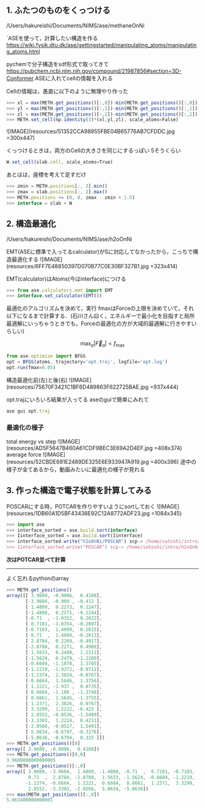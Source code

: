 ## 1. ふたつのものをくっつける
/Users/hakureishi/Documents/NIMS/ase/methaneOnNi

`ASEを使って，計算したい構造を作る
https://wiki.fysik.dtu.dk/ase/gettingstarted/manipulating_atoms/manipulating_atoms.html

pychemで分子構造をsdf形式で取ってきて https://pubchem.ncbi.nlm.nih.gov/compound/21987856#section=3D-Conformer
ASEに入れてcellの情報を入れる

Cellの情報は，愚直に以下のように無理やり作った

```js
>>> xl = max(METH.get_positions()[:,0])-min(METH.get_positions()[:,0])
>>> yl = max(METH.get_positions()[:,1])-min(METH.get_positions()[:,1])
>>> zl = max(METH.get_positions()[:,2])-min(METH.get_positions()[:,2])
>>> METH.set_cell(np.identity(3)*(xl,yl,zl), scale_atoms=False)
```

![IMAGE](resources/51352CCA98955FBE04B65776AB7CFDDC.jpg =300x447)

くっつけるときは，両方のCellの大きさを同じにするっぽい
5そうくらい

```js
W.set_cell(slab.cell, scale_atoms=True)
```

あとはは，座標を考えて足すだけ

```js
>>> zmin = METH.positions[:, 2].min()
>>> zmax = slab.positions[:, 2].max()
>>> METH.positions += (0, 0, zmax - zmin + 1.5)
>>> interface = slab + W
```



## 2. 構造最適化
/Users/hakureishi/Documents/NIMS/ase/h2oOnNi


EMT(ASEに標準で入ってるcalculator)がSに対応してなかったから，こっちで構造最適化する
![IMAGE](resources/6FF7E48850397D070B77C0E30BF327B1.jpg =323x414)

EMT(calculator)はAtoms(今はinterface)につける

```js
>>> from ase.calculators.emt import EMT
>>> interface.set_calculator(EMT())
```

最適化のアルゴリズムを決めて，実行
fmaxはForceの上限を決めていて，それ以下になるまで計算する．(石川さん曰く，エネルギーで最小化を目指すと局所最適解にいっちゃうときでも，Forceの最適化の方が大域的最適解に行きやすいらしい)
<div style="text-align: center;">

$\max _{a}\left|\vec{F}_{a}\right|<f_{\max }$
</div>

```js
from ase.optimize import BFGS
opt = BFGS(atoms, trajectory='opt.traj', logfile='opt.log')
opt.run(fmax=0.05)
```

構造最適化前(左)と後(右)
![IMAGE](resources/75670F3421C1BF6D489863F622725BAE.jpg =937x444)

opt.trajにいろいろ結果が入ってる
aseのguiで簡単にみれて

```js
ase gui opt.traj
```

### 最適化の様子
total energy vs step
![IMAGE](resources/AD5F5647B460A61CDF9BEC3E69A2D4EF.jpg =408x374)
average force
![IMAGE](resources/52CBDE681E2489DE325E6E933947A919.jpg =400x396)
途中の様子が全てあるから，動画みたいに最適化の様子が見れる

## 3. 作った構造で電子状態を計算してみる

POSCARにする時，POTCARを作りやすいようにsortしておく
![IMAGE](resources/1DB60A1D5BF43438E92C12A8772ADF23.jpg =1084x345)

```js
>>> import ase
>>> interface_sorted = ase.build.sort(interface)
>>> Iinterface_sorted = ase.build.sort(Iinterface)
>>> interface_sorted.write("h2oOnNi/POSCAR") scp-> /home/satoshi/intro/h2oOnNi/initial
>>> Iinterface_sorted.write("POSCAR") scp-> /home/satoshi/intro/h2oOnNi/optimized
```

**次はPOTCAR並べて計算**





-----------
よく忘れるpythonのarray

```js
>>> METH.get_positions()
array([[ 3.9609, -0.9086,  0.4108],
       [-3.9604, -0.909 , -0.412 ],
       [ 1.4809,  0.2273,  0.1247],
       [-1.4808,  0.2271, -0.1244],
       [-0.71  , -1.0352,  0.2822],
       [ 0.7101, -1.0354, -0.2807],
       [-0.7103,  1.4899,  0.2815],
       [ 0.71  ,  1.4899, -0.2813],
       [ 2.8784,  0.2269, -0.4917],
       [-2.8788,  0.2271,  0.4908],
       [ 1.5633,  0.2488,  1.2211],
       [-1.5624,  0.2479, -1.2209],
       [-0.6604, -1.1078,  1.3765],
       [-1.2219, -1.9372, -0.0712],
       [-1.2374,  2.3824, -0.0767],
       [-0.6664,  1.5646,  1.3756],
       [ 1.2221, -1.937 ,  0.0735],
       [ 0.6604, -1.109 , -1.3748],
       [ 0.6661,  1.5645, -1.3755],
       [ 1.2371,  2.3826,  0.0767],
       [ 3.3299,  1.2222, -0.423 ],
       [ 2.8552, -0.0536, -1.5499],
       [-3.3303,  1.2224,  0.4211],
       [-2.8566, -0.0527,  1.5491],
       [ 5.0634, -0.6797, -0.3176],
       [-5.0636, -0.6794,  0.315 ]])
>>> METH.get_positions()[0]
array([ 3.9609, -0.9086,  0.4108])
>>> METH.get_positions()[0,0]
3.9609000000000005
>>> METH.get_positions()[:,0]
array([ 3.9609, -3.9604,  1.4809, -1.4808, -0.71  ,  0.7101, -0.7103,
        0.71  ,  2.8784, -2.8788,  1.5633, -1.5624, -0.6604, -1.2219,
       -1.2374, -0.6664,  1.2221,  0.6604,  0.6661,  1.2371,  3.3299,
        2.8552, -3.3303, -2.8566,  5.0634, -5.0636])
>>> max(METH.get_positions()[:,0])
5.063400000000001
```